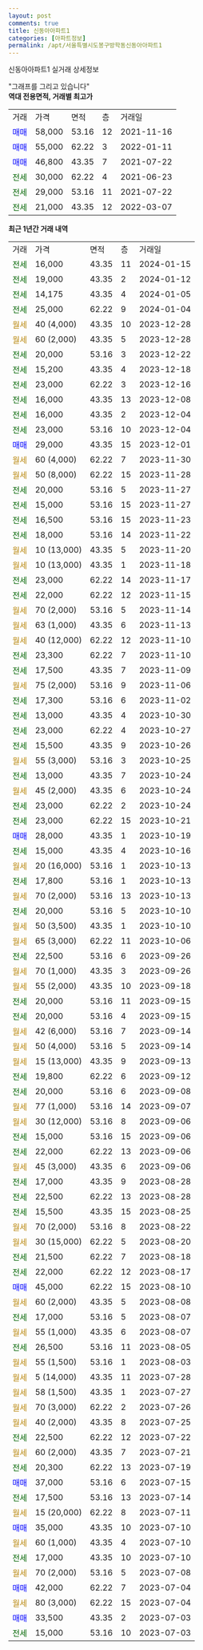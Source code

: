 ```yaml
---
layout: post
comments: true
title: 신동아아파트1
categories: [아파트정보]
permalink: /apt/서울특별시도봉구방학동신동아아파트1
---
```


신동아아파트1 실거래 상세정보

<script type="text/javascript">
  google.charts.load('current', {'packages':['line', 'corechart']});
  google.charts.setOnLoadCallback(drawChart);

  function drawChart() {
    var data = new google.visualization.DataTable();
    data.addColumn('date', '거래일');
    data.addColumn('number', "매매");
    data.addColumn('number', "전세");
    data.addColumn('number', "전매");

    data.addRows([[new Date(Date.parse("2024-01-15")), null, 16000, null], [new Date(Date.parse("2024-01-12")), null, 19000, null], [new Date(Date.parse("2024-01-05")), null, 14175, null], [new Date(Date.parse("2024-01-04")), null, 25000, null], [new Date(Date.parse("2023-12-28")), null, null, null], [new Date(Date.parse("2023-12-28")), null, null, null], [new Date(Date.parse("2023-12-22")), null, 20000, null], [new Date(Date.parse("2023-12-18")), null, 15200, null], [new Date(Date.parse("2023-12-16")), null, 23000, null], [new Date(Date.parse("2023-12-08")), null, 16000, null], [new Date(Date.parse("2023-12-04")), null, 16000, null], [new Date(Date.parse("2023-12-04")), null, 23000, null], [new Date(Date.parse("2023-12-01")), 29000, null, null], [new Date(Date.parse("2023-11-30")), null, null, null], [new Date(Date.parse("2023-11-28")), null, null, null], [new Date(Date.parse("2023-11-27")), null, 20000, null], [new Date(Date.parse("2023-11-27")), null, 15000, null], [new Date(Date.parse("2023-11-23")), null, 16500, null], [new Date(Date.parse("2023-11-22")), null, 18000, null], [new Date(Date.parse("2023-11-20")), null, null, null], [new Date(Date.parse("2023-11-18")), null, null, null], [new Date(Date.parse("2023-11-17")), null, 23000, null], [new Date(Date.parse("2023-11-15")), null, 22000, null], [new Date(Date.parse("2023-11-14")), null, null, null], [new Date(Date.parse("2023-11-13")), null, null, null], [new Date(Date.parse("2023-11-10")), null, null, null], [new Date(Date.parse("2023-11-10")), null, 23300, null], [new Date(Date.parse("2023-11-09")), null, 17500, null], [new Date(Date.parse("2023-11-06")), null, null, null], [new Date(Date.parse("2023-11-02")), null, 17300, null], [new Date(Date.parse("2023-10-30")), null, 13000, null], [new Date(Date.parse("2023-10-27")), null, 23000, null], [new Date(Date.parse("2023-10-26")), null, 15500, null], [new Date(Date.parse("2023-10-25")), null, null, null], [new Date(Date.parse("2023-10-24")), null, 13000, null], [new Date(Date.parse("2023-10-24")), null, null, null], [new Date(Date.parse("2023-10-24")), null, 23000, null], [new Date(Date.parse("2023-10-21")), null, 23000, null], [new Date(Date.parse("2023-10-19")), 28000, null, null], [new Date(Date.parse("2023-10-16")), null, 15000, null], [new Date(Date.parse("2023-10-13")), null, null, null], [new Date(Date.parse("2023-10-13")), null, 17800, null], [new Date(Date.parse("2023-10-13")), null, null, null], [new Date(Date.parse("2023-10-10")), null, 20000, null], [new Date(Date.parse("2023-10-10")), null, null, null], [new Date(Date.parse("2023-10-06")), null, null, null], [new Date(Date.parse("2023-09-26")), null, 22500, null], [new Date(Date.parse("2023-09-26")), null, null, null], [new Date(Date.parse("2023-09-18")), null, null, null], [new Date(Date.parse("2023-09-15")), null, 20000, null], [new Date(Date.parse("2023-09-15")), null, 20000, null], [new Date(Date.parse("2023-09-14")), null, null, null], [new Date(Date.parse("2023-09-14")), null, null, null], [new Date(Date.parse("2023-09-13")), null, null, null], [new Date(Date.parse("2023-09-12")), null, 19800, null], [new Date(Date.parse("2023-09-08")), null, 20000, null], [new Date(Date.parse("2023-09-07")), null, null, null], [new Date(Date.parse("2023-09-06")), null, null, null], [new Date(Date.parse("2023-09-06")), null, 15000, null], [new Date(Date.parse("2023-09-06")), null, 22000, null], [new Date(Date.parse("2023-09-06")), null, null, null], [new Date(Date.parse("2023-08-28")), null, 17000, null], [new Date(Date.parse("2023-08-28")), null, 22500, null], [new Date(Date.parse("2023-08-25")), null, 15500, null], [new Date(Date.parse("2023-08-22")), null, null, null], [new Date(Date.parse("2023-08-20")), null, null, null], [new Date(Date.parse("2023-08-18")), null, 21500, null], [new Date(Date.parse("2023-08-17")), null, 22000, null], [new Date(Date.parse("2023-08-10")), 45000, null, null], [new Date(Date.parse("2023-08-08")), null, null, null], [new Date(Date.parse("2023-08-07")), null, 17000, null], [new Date(Date.parse("2023-08-07")), null, null, null], [new Date(Date.parse("2023-08-05")), null, 26500, null], [new Date(Date.parse("2023-08-03")), null, null, null], [new Date(Date.parse("2023-07-28")), null, null, null], [new Date(Date.parse("2023-07-27")), null, null, null], [new Date(Date.parse("2023-07-26")), null, null, null], [new Date(Date.parse("2023-07-25")), null, null, null], [new Date(Date.parse("2023-07-22")), null, 22500, null], [new Date(Date.parse("2023-07-21")), null, null, null], [new Date(Date.parse("2023-07-19")), null, 20300, null], [new Date(Date.parse("2023-07-15")), 37000, null, null], [new Date(Date.parse("2023-07-14")), null, 17500, null], [new Date(Date.parse("2023-07-11")), null, null, null], [new Date(Date.parse("2023-07-10")), 35000, null, null], [new Date(Date.parse("2023-07-10")), null, null, null], [new Date(Date.parse("2023-07-10")), null, 17000, null], [new Date(Date.parse("2023-07-08")), null, null, null], [new Date(Date.parse("2023-07-04")), 42000, null, null], [new Date(Date.parse("2023-07-04")), null, null, null], [new Date(Date.parse("2023-07-03")), 33500, null, null], [new Date(Date.parse("2023-07-03")), null, 15000, null]]);

    var options = {
      hAxis: {
        format: 'yyyy/MM/dd'
      },    
      lineWidth: 0,
      pointsVisible: true,    
      title: '최근 1년간 유형별 실거래가 분포',
      legend: { position: 'bottom' }
    };

    var formatter = new google.visualization.NumberFormat({pattern:'###,###'} );
    formatter.format(data, 1);
    formatter.format(data, 2);
    
    setTimeout(function() {
        var chart = new google.visualization.LineChart(document.getElementById('columnchart_material'));
        chart.draw(data, (options));
        document.getElementById('loading').style.display = 'none';
    }, 200);
  }
</script>


<div id="loading" style="z-index:20; display: block; margin-left: 0px">"그래프를 그리고 있습니다"</div>
<div id="columnchart_material" style="width: 95%; margin-left: 0px; display: block"></div>
<!-- contents start -->
<b>역대 전용면적, 거래별 최고가</b>
<table class="sortable">
    <tr>
      <td>거래</td>
      <td>가격</td>
      <td>면적</td>
      <td>층</td>
      <td>거래일</td>
    </tr>
        <tr>
          <td><a style="color: blue">매매</a></td>
          <td>58,000</td>
          <td>53.16</td>
          <td>12</td>
          <td>2021-11-16</td>
        </tr>            <tr>
          <td><a style="color: blue">매매</a></td>
          <td>55,000</td>
          <td>62.22</td>
          <td>3</td>
          <td>2022-01-11</td>
        </tr>            <tr>
          <td><a style="color: blue">매매</a></td>
          <td>46,800</td>
          <td>43.35</td>
          <td>7</td>
          <td>2021-07-22</td>
        </tr>        
        <tr>
              <td><a style="color: darkgreen">전세</a></td>
              <td>30,000</td>
              <td>62.22</td>
              <td>4</td>
              <td>2021-06-23</td>
            </tr>            <tr>
              <td><a style="color: darkgreen">전세</a></td>
              <td>29,000</td>
              <td>53.16</td>
              <td>11</td>
              <td>2021-07-22</td>
            </tr>            <tr>
              <td><a style="color: darkgreen">전세</a></td>
              <td>21,000</td>
              <td>43.35</td>
              <td>12</td>
              <td>2022-03-07</td>
            </tr>        
    
</table>

<b>최근 1년간 거래 내역</b>

<table class="sortable">
    <tr>
      <td>거래</td>
      <td>가격</td>
      <td>면적</td>
      <td>층</td>
      <td>거래일</td>
    </tr>
    <tr>
      <td><a style="color: darkgreen">전세</a></td>
      <td>16,000</td>
      <td>43.35</td>
      <td>11</td>
      <td>2024-01-15</td>
    </tr>          <tr>
      <td><a style="color: darkgreen">전세</a></td>
      <td>19,000</td>
      <td>43.35</td>
      <td>2</td>
      <td>2024-01-12</td>
    </tr>          <tr>
      <td><a style="color: darkgreen">전세</a></td>
      <td>14,175</td>
      <td>43.35</td>
      <td>4</td>
      <td>2024-01-05</td>
    </tr>          <tr>
      <td><a style="color: darkgreen">전세</a></td>
      <td>25,000</td>
      <td>62.22</td>
      <td>9</td>
      <td>2024-01-04</td>
    </tr>          <tr>
      <td><a style="color: darkgoldenrod">월세</a></td>
      <td>40 (4,000)</td>
      <td>43.35</td>
      <td>10</td>
      <td>2023-12-28</td>
    </tr>          <tr>
      <td><a style="color: darkgoldenrod">월세</a></td>
      <td>60 (2,000)</td>
      <td>43.35</td>
      <td>5</td>
      <td>2023-12-28</td>
    </tr>          <tr>
      <td><a style="color: darkgreen">전세</a></td>
      <td>20,000</td>
      <td>53.16</td>
      <td>3</td>
      <td>2023-12-22</td>
    </tr>          <tr>
      <td><a style="color: darkgreen">전세</a></td>
      <td>15,200</td>
      <td>43.35</td>
      <td>4</td>
      <td>2023-12-18</td>
    </tr>          <tr>
      <td><a style="color: darkgreen">전세</a></td>
      <td>23,000</td>
      <td>62.22</td>
      <td>3</td>
      <td>2023-12-16</td>
    </tr>          <tr>
      <td><a style="color: darkgreen">전세</a></td>
      <td>16,000</td>
      <td>43.35</td>
      <td>13</td>
      <td>2023-12-08</td>
    </tr>          <tr>
      <td><a style="color: darkgreen">전세</a></td>
      <td>16,000</td>
      <td>43.35</td>
      <td>2</td>
      <td>2023-12-04</td>
    </tr>          <tr>
      <td><a style="color: darkgreen">전세</a></td>
      <td>23,000</td>
      <td>53.16</td>
      <td>10</td>
      <td>2023-12-04</td>
    </tr>          <tr>
      <td><a style="color: blue">매매</a></td>
      <td>29,000</td>
      <td>43.35</td>
      <td>15</td>
      <td>2023-12-01</td>
    </tr>          <tr>
      <td><a style="color: darkgoldenrod">월세</a></td>
      <td>60 (4,000)</td>
      <td>62.22</td>
      <td>7</td>
      <td>2023-11-30</td>
    </tr>          <tr>
      <td><a style="color: darkgoldenrod">월세</a></td>
      <td>50 (8,000)</td>
      <td>62.22</td>
      <td>15</td>
      <td>2023-11-28</td>
    </tr>          <tr>
      <td><a style="color: darkgreen">전세</a></td>
      <td>20,000</td>
      <td>53.16</td>
      <td>5</td>
      <td>2023-11-27</td>
    </tr>          <tr>
      <td><a style="color: darkgreen">전세</a></td>
      <td>15,000</td>
      <td>53.16</td>
      <td>15</td>
      <td>2023-11-27</td>
    </tr>          <tr>
      <td><a style="color: darkgreen">전세</a></td>
      <td>16,500</td>
      <td>53.16</td>
      <td>15</td>
      <td>2023-11-23</td>
    </tr>          <tr>
      <td><a style="color: darkgreen">전세</a></td>
      <td>18,000</td>
      <td>53.16</td>
      <td>14</td>
      <td>2023-11-22</td>
    </tr>          <tr>
      <td><a style="color: darkgoldenrod">월세</a></td>
      <td>10 (13,000)</td>
      <td>43.35</td>
      <td>5</td>
      <td>2023-11-20</td>
    </tr>          <tr>
      <td><a style="color: darkgoldenrod">월세</a></td>
      <td>10 (13,000)</td>
      <td>43.35</td>
      <td>1</td>
      <td>2023-11-18</td>
    </tr>          <tr>
      <td><a style="color: darkgreen">전세</a></td>
      <td>23,000</td>
      <td>62.22</td>
      <td>14</td>
      <td>2023-11-17</td>
    </tr>          <tr>
      <td><a style="color: darkgreen">전세</a></td>
      <td>22,000</td>
      <td>62.22</td>
      <td>12</td>
      <td>2023-11-15</td>
    </tr>          <tr>
      <td><a style="color: darkgoldenrod">월세</a></td>
      <td>70 (2,000)</td>
      <td>53.16</td>
      <td>5</td>
      <td>2023-11-14</td>
    </tr>          <tr>
      <td><a style="color: darkgoldenrod">월세</a></td>
      <td>63 (1,000)</td>
      <td>43.35</td>
      <td>6</td>
      <td>2023-11-13</td>
    </tr>          <tr>
      <td><a style="color: darkgoldenrod">월세</a></td>
      <td>40 (12,000)</td>
      <td>62.22</td>
      <td>12</td>
      <td>2023-11-10</td>
    </tr>          <tr>
      <td><a style="color: darkgreen">전세</a></td>
      <td>23,300</td>
      <td>62.22</td>
      <td>7</td>
      <td>2023-11-10</td>
    </tr>          <tr>
      <td><a style="color: darkgreen">전세</a></td>
      <td>17,500</td>
      <td>43.35</td>
      <td>7</td>
      <td>2023-11-09</td>
    </tr>          <tr>
      <td><a style="color: darkgoldenrod">월세</a></td>
      <td>75 (2,000)</td>
      <td>53.16</td>
      <td>9</td>
      <td>2023-11-06</td>
    </tr>          <tr>
      <td><a style="color: darkgreen">전세</a></td>
      <td>17,300</td>
      <td>53.16</td>
      <td>6</td>
      <td>2023-11-02</td>
    </tr>          <tr>
      <td><a style="color: darkgreen">전세</a></td>
      <td>13,000</td>
      <td>43.35</td>
      <td>4</td>
      <td>2023-10-30</td>
    </tr>          <tr>
      <td><a style="color: darkgreen">전세</a></td>
      <td>23,000</td>
      <td>62.22</td>
      <td>4</td>
      <td>2023-10-27</td>
    </tr>          <tr>
      <td><a style="color: darkgreen">전세</a></td>
      <td>15,500</td>
      <td>43.35</td>
      <td>9</td>
      <td>2023-10-26</td>
    </tr>          <tr>
      <td><a style="color: darkgoldenrod">월세</a></td>
      <td>55 (3,000)</td>
      <td>53.16</td>
      <td>3</td>
      <td>2023-10-25</td>
    </tr>          <tr>
      <td><a style="color: darkgreen">전세</a></td>
      <td>13,000</td>
      <td>43.35</td>
      <td>7</td>
      <td>2023-10-24</td>
    </tr>          <tr>
      <td><a style="color: darkgoldenrod">월세</a></td>
      <td>45 (2,000)</td>
      <td>43.35</td>
      <td>6</td>
      <td>2023-10-24</td>
    </tr>          <tr>
      <td><a style="color: darkgreen">전세</a></td>
      <td>23,000</td>
      <td>62.22</td>
      <td>2</td>
      <td>2023-10-24</td>
    </tr>          <tr>
      <td><a style="color: darkgreen">전세</a></td>
      <td>23,000</td>
      <td>62.22</td>
      <td>15</td>
      <td>2023-10-21</td>
    </tr>          <tr>
      <td><a style="color: blue">매매</a></td>
      <td>28,000</td>
      <td>43.35</td>
      <td>1</td>
      <td>2023-10-19</td>
    </tr>          <tr>
      <td><a style="color: darkgreen">전세</a></td>
      <td>15,000</td>
      <td>43.35</td>
      <td>4</td>
      <td>2023-10-16</td>
    </tr>          <tr>
      <td><a style="color: darkgoldenrod">월세</a></td>
      <td>20 (16,000)</td>
      <td>53.16</td>
      <td>1</td>
      <td>2023-10-13</td>
    </tr>          <tr>
      <td><a style="color: darkgreen">전세</a></td>
      <td>17,800</td>
      <td>53.16</td>
      <td>1</td>
      <td>2023-10-13</td>
    </tr>          <tr>
      <td><a style="color: darkgoldenrod">월세</a></td>
      <td>70 (2,000)</td>
      <td>53.16</td>
      <td>13</td>
      <td>2023-10-13</td>
    </tr>          <tr>
      <td><a style="color: darkgreen">전세</a></td>
      <td>20,000</td>
      <td>53.16</td>
      <td>5</td>
      <td>2023-10-10</td>
    </tr>          <tr>
      <td><a style="color: darkgoldenrod">월세</a></td>
      <td>50 (3,500)</td>
      <td>43.35</td>
      <td>1</td>
      <td>2023-10-10</td>
    </tr>          <tr>
      <td><a style="color: darkgoldenrod">월세</a></td>
      <td>65 (3,000)</td>
      <td>62.22</td>
      <td>11</td>
      <td>2023-10-06</td>
    </tr>          <tr>
      <td><a style="color: darkgreen">전세</a></td>
      <td>22,500</td>
      <td>53.16</td>
      <td>6</td>
      <td>2023-09-26</td>
    </tr>          <tr>
      <td><a style="color: darkgoldenrod">월세</a></td>
      <td>70 (1,000)</td>
      <td>43.35</td>
      <td>3</td>
      <td>2023-09-26</td>
    </tr>          <tr>
      <td><a style="color: darkgoldenrod">월세</a></td>
      <td>55 (2,000)</td>
      <td>43.35</td>
      <td>10</td>
      <td>2023-09-18</td>
    </tr>          <tr>
      <td><a style="color: darkgreen">전세</a></td>
      <td>20,000</td>
      <td>53.16</td>
      <td>11</td>
      <td>2023-09-15</td>
    </tr>          <tr>
      <td><a style="color: darkgreen">전세</a></td>
      <td>20,000</td>
      <td>53.16</td>
      <td>4</td>
      <td>2023-09-15</td>
    </tr>          <tr>
      <td><a style="color: darkgoldenrod">월세</a></td>
      <td>42 (6,000)</td>
      <td>53.16</td>
      <td>7</td>
      <td>2023-09-14</td>
    </tr>          <tr>
      <td><a style="color: darkgoldenrod">월세</a></td>
      <td>50 (4,000)</td>
      <td>53.16</td>
      <td>5</td>
      <td>2023-09-14</td>
    </tr>          <tr>
      <td><a style="color: darkgoldenrod">월세</a></td>
      <td>15 (13,000)</td>
      <td>43.35</td>
      <td>9</td>
      <td>2023-09-13</td>
    </tr>          <tr>
      <td><a style="color: darkgreen">전세</a></td>
      <td>19,800</td>
      <td>62.22</td>
      <td>6</td>
      <td>2023-09-12</td>
    </tr>          <tr>
      <td><a style="color: darkgreen">전세</a></td>
      <td>20,000</td>
      <td>53.16</td>
      <td>6</td>
      <td>2023-09-08</td>
    </tr>          <tr>
      <td><a style="color: darkgoldenrod">월세</a></td>
      <td>77 (1,000)</td>
      <td>53.16</td>
      <td>14</td>
      <td>2023-09-07</td>
    </tr>          <tr>
      <td><a style="color: darkgoldenrod">월세</a></td>
      <td>30 (12,000)</td>
      <td>53.16</td>
      <td>8</td>
      <td>2023-09-06</td>
    </tr>          <tr>
      <td><a style="color: darkgreen">전세</a></td>
      <td>15,000</td>
      <td>53.16</td>
      <td>15</td>
      <td>2023-09-06</td>
    </tr>          <tr>
      <td><a style="color: darkgreen">전세</a></td>
      <td>22,000</td>
      <td>62.22</td>
      <td>13</td>
      <td>2023-09-06</td>
    </tr>          <tr>
      <td><a style="color: darkgoldenrod">월세</a></td>
      <td>45 (3,000)</td>
      <td>43.35</td>
      <td>6</td>
      <td>2023-09-06</td>
    </tr>          <tr>
      <td><a style="color: darkgreen">전세</a></td>
      <td>17,000</td>
      <td>43.35</td>
      <td>9</td>
      <td>2023-08-28</td>
    </tr>          <tr>
      <td><a style="color: darkgreen">전세</a></td>
      <td>22,500</td>
      <td>62.22</td>
      <td>13</td>
      <td>2023-08-28</td>
    </tr>          <tr>
      <td><a style="color: darkgreen">전세</a></td>
      <td>15,500</td>
      <td>43.35</td>
      <td>15</td>
      <td>2023-08-25</td>
    </tr>          <tr>
      <td><a style="color: darkgoldenrod">월세</a></td>
      <td>70 (2,000)</td>
      <td>53.16</td>
      <td>8</td>
      <td>2023-08-22</td>
    </tr>          <tr>
      <td><a style="color: darkgoldenrod">월세</a></td>
      <td>30 (15,000)</td>
      <td>62.22</td>
      <td>5</td>
      <td>2023-08-20</td>
    </tr>          <tr>
      <td><a style="color: darkgreen">전세</a></td>
      <td>21,500</td>
      <td>62.22</td>
      <td>7</td>
      <td>2023-08-18</td>
    </tr>          <tr>
      <td><a style="color: darkgreen">전세</a></td>
      <td>22,000</td>
      <td>62.22</td>
      <td>12</td>
      <td>2023-08-17</td>
    </tr>          <tr>
      <td><a style="color: blue">매매</a></td>
      <td>45,000</td>
      <td>62.22</td>
      <td>15</td>
      <td>2023-08-10</td>
    </tr>          <tr>
      <td><a style="color: darkgoldenrod">월세</a></td>
      <td>60 (2,000)</td>
      <td>43.35</td>
      <td>5</td>
      <td>2023-08-08</td>
    </tr>          <tr>
      <td><a style="color: darkgreen">전세</a></td>
      <td>17,000</td>
      <td>53.16</td>
      <td>5</td>
      <td>2023-08-07</td>
    </tr>          <tr>
      <td><a style="color: darkgoldenrod">월세</a></td>
      <td>55 (1,000)</td>
      <td>43.35</td>
      <td>6</td>
      <td>2023-08-07</td>
    </tr>          <tr>
      <td><a style="color: darkgreen">전세</a></td>
      <td>26,500</td>
      <td>53.16</td>
      <td>11</td>
      <td>2023-08-05</td>
    </tr>          <tr>
      <td><a style="color: darkgoldenrod">월세</a></td>
      <td>55 (1,500)</td>
      <td>53.16</td>
      <td>1</td>
      <td>2023-08-03</td>
    </tr>          <tr>
      <td><a style="color: darkgoldenrod">월세</a></td>
      <td>5 (14,000)</td>
      <td>43.35</td>
      <td>11</td>
      <td>2023-07-28</td>
    </tr>          <tr>
      <td><a style="color: darkgoldenrod">월세</a></td>
      <td>58 (1,500)</td>
      <td>43.35</td>
      <td>1</td>
      <td>2023-07-27</td>
    </tr>          <tr>
      <td><a style="color: darkgoldenrod">월세</a></td>
      <td>70 (3,000)</td>
      <td>62.22</td>
      <td>2</td>
      <td>2023-07-26</td>
    </tr>          <tr>
      <td><a style="color: darkgoldenrod">월세</a></td>
      <td>40 (2,000)</td>
      <td>43.35</td>
      <td>8</td>
      <td>2023-07-25</td>
    </tr>          <tr>
      <td><a style="color: darkgreen">전세</a></td>
      <td>22,500</td>
      <td>62.22</td>
      <td>12</td>
      <td>2023-07-22</td>
    </tr>          <tr>
      <td><a style="color: darkgoldenrod">월세</a></td>
      <td>60 (2,000)</td>
      <td>43.35</td>
      <td>7</td>
      <td>2023-07-21</td>
    </tr>          <tr>
      <td><a style="color: darkgreen">전세</a></td>
      <td>20,300</td>
      <td>62.22</td>
      <td>13</td>
      <td>2023-07-19</td>
    </tr>          <tr>
      <td><a style="color: blue">매매</a></td>
      <td>37,000</td>
      <td>53.16</td>
      <td>6</td>
      <td>2023-07-15</td>
    </tr>          <tr>
      <td><a style="color: darkgreen">전세</a></td>
      <td>17,500</td>
      <td>53.16</td>
      <td>13</td>
      <td>2023-07-14</td>
    </tr>          <tr>
      <td><a style="color: darkgoldenrod">월세</a></td>
      <td>15 (20,000)</td>
      <td>62.22</td>
      <td>8</td>
      <td>2023-07-11</td>
    </tr>          <tr>
      <td><a style="color: blue">매매</a></td>
      <td>35,000</td>
      <td>43.35</td>
      <td>10</td>
      <td>2023-07-10</td>
    </tr>          <tr>
      <td><a style="color: darkgoldenrod">월세</a></td>
      <td>60 (1,000)</td>
      <td>43.35</td>
      <td>4</td>
      <td>2023-07-10</td>
    </tr>          <tr>
      <td><a style="color: darkgreen">전세</a></td>
      <td>17,000</td>
      <td>43.35</td>
      <td>10</td>
      <td>2023-07-10</td>
    </tr>          <tr>
      <td><a style="color: darkgoldenrod">월세</a></td>
      <td>70 (2,000)</td>
      <td>53.16</td>
      <td>5</td>
      <td>2023-07-08</td>
    </tr>          <tr>
      <td><a style="color: blue">매매</a></td>
      <td>42,000</td>
      <td>62.22</td>
      <td>7</td>
      <td>2023-07-04</td>
    </tr>          <tr>
      <td><a style="color: darkgoldenrod">월세</a></td>
      <td>80 (3,000)</td>
      <td>62.22</td>
      <td>15</td>
      <td>2023-07-04</td>
    </tr>          <tr>
      <td><a style="color: blue">매매</a></td>
      <td>33,500</td>
      <td>43.35</td>
      <td>2</td>
      <td>2023-07-03</td>
    </tr>          <tr>
      <td><a style="color: darkgreen">전세</a></td>
      <td>15,000</td>
      <td>53.16</td>
      <td>10</td>
      <td>2023-07-03</td>
    </tr>      </table>
<!-- contents end -->    

